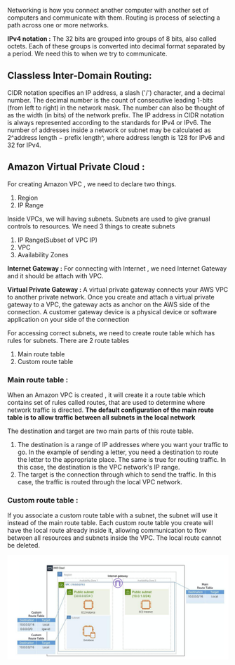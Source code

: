 Networking is how you connect another computer with another set of computers and communicate with them.
Routing is process of selecting a path across one or more networks.

**IPv4 notation :**
The 32 bits are grouped into groups of 8 bits, also called octets. Each of these groups is converted into decimal format separated by a period.
We need this to when we try to communicate.

## Classless Inter-Domain Routing:

CIDR notation specifies an IP address, a slash ('/') character, and a decimal number. The decimal number is the count of consecutive leading 1-bits (from left to right) in the network mask. The number can also be thought of as the width (in bits) of the network prefix. The IP address in CIDR notation is always represented according to the standards for IPv4 or IPv6. 
The number of addresses inside a network or subnet may be calculated as 2^address length − prefix length^, where address length is 128 for IPv6 and 32 for IPv4.

## Amazon Virtual Private Cloud :

For creating Amazon VPC , we need to declare two things.
1. Region
2. IP Range

Inside VPCs, we will having subnets. Subnets are used to give granual controls to resources. We need 3 things to create subnets
1. IP Range(Subset of VPC IP)
2. VPC
3. Availability Zones

**Internet Gateway :** For connecting with Internet , we need Internet Gateway and it should be attach with VPC.

**Virtual Private Gateway :** A virtual private gateway connects your AWS VPC to another private network. Once you create and attach a virtual private gateway to a VPC, the gateway acts as anchor on the AWS side of the connection. A customer gateway device is a physical device or software application on your side of the connection

For accessing correct subnets, we need to create route table which has rules for subnets. There are 2 route tables 
1. Main route table
2. Custom route table

### Main route table :
  When an Amazon VPC is created , it will create it a route table which contains set of rules called routes, that are used to determine where network traffic is directed.
  **The default configuration of the main route table is to allow traffic between all subnets in the local network**
  
  The destination and target are two main parts of this route table.

   1. The destination is a range of IP addresses where you want your traffic to go. In the example of sending a letter, you need a destination to route the letter to the appropriate place. The same is true for routing traffic. In this case, the destination is the VPC network's IP range.
   2. The target is the connection through which to send the traffic. In this case, the traffic is routed through the local VPC network.

### Custom route table :
  If you associate a custom route table with a subnet, the subnet will use it instead of the main route table. Each custom route table you create will have the local route already inside it, allowing communication to flow between all resources and subnets inside the VPC. The local route cannot be deleted.
  
  ![Route Tables](https://github.com/arjun1131/AWS-SAA-C-03-Notes/blob/main/AWS%20Images/Route%20tables.PNG)
  
  
